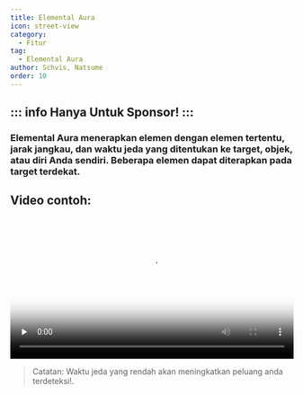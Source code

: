 ```yaml
---
title: Elemental Aura
icon: street-view
category:
  - Fitur
tag:
  - Elemental Aura
author: Schvis, Natsume
order: 10
---
```

::: info Hanya Untuk Sponsor!
:::
---
### Elemental Aura menerapkan elemen dengan elemen tertentu, jarak jangkau, dan waktu jeda yang ditentukan ke target, objek, atau diri Anda sendiri. Beberapa elemen dapat diterapkan pada target terdekat.

## Video contoh:

<video controls preload="none" width="100%" poster="https://nextcloud.atruicardona.xyz/s/mjfe6J4Q5Ja6ipN/preview"><source src="https://nextcloud.atruicardona.xyz/s/mjfe6J4Q5Ja6ipN/download" type="video/mp4"></video>

> Catatan: Waktu jeda yang rendah akan meningkatkan peluang anda terdeteksi!.